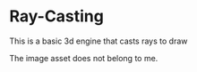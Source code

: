 # Ray-Casting
This is a basic 3d engine that casts rays to draw

The image asset does not belong to me.
